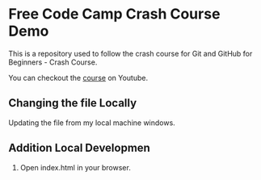 # Free Code Camp Crash Course Demo

This is a repository used to follow the crash course for Git and GitHub for Beginners - Crash Course.

You can checkout the [course](https://youtu.be/RGOj5yH7evk) on Youtube.

## Changing the file Locally

Updating the file from my local machine windows.

## Addition Local Developmen

1. Open index.html in your browser.
